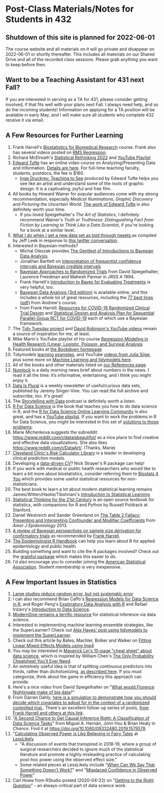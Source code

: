 # Post-Class Materials/Notes for Students in 432

## Shutdown of this site is planned for 2022-06-01

The course website and all materials on it will go private and disappear on 2022-06-01 or shortly thereafter. This includes all materials on our Shared Drive and all of the recorded class sessions. Please grab anything you want to keep before then.

## Want to be a Teaching Assistant for 431 next Fall?

If you are interested in serving as a TA for 431, please consider getting involved, if that fits well with your plans next Fall. I always need help, and so do the incoming students! Information on applying for a TA position will be available in early May, and I will make sure all students who complete 432 receive it via email.

## A Few Resources for Further Learning

1. Frank Harrell's [Biostatistics for Biomedical Research](https://fharrell.com/#teaching) course. Frank also has several videos posted on [RMS Regression](https://www.youtube.com/watch?v=EoIB_Obddrk).
2. Richard McElreath's [Statistical Rethinking 2022](https://github.com/rmcelreath/stat_rethinking_2022) and [YouTube Playlist](https://www.youtube.com/playlist?list=PLDcUM9US4XdMROZ57-OIRtIK0aOynbgZN)
3. [Edward Tufte](https://www.edwardtufte.com/tufte/) has an online video course on Analyzing/Presenting Data and Information. [Details are here](https://www.edwardtufte.com/tufte/courses). For full-time teaching faculty, students, postdocs, the fee is $160.
    - [Inge Druckrey: Teaching to See](https://vimeo.com/45232468) produced by Edward Tufte helps you see like an artist and understand some of the roots of graphic design. It is a captivating, joyful and free film.
4. All books by Howard Wainer for popular audiences come with my strong recommendation, especially *Medical Illuminations*, *Graphic Discovery* and *Picturing the Uncertain World*. [The work of Edward Tufte](https://www.edwardtufte.com/tufte/) is also definitely worth your time.
    - If you loved Speigelhalter's *The Art of Statistics*, I definitely recommend Wainer's *Truth or Truthiness: Distinguishing Fact from Fiction by Learning to Think Like a Data Scientist*, if you're looking for a book at a similar level.
5. [What I do when I get a new data set as told through tweets
](https://simplystatistics.org/2014/06/13/what-i-do-when-i-get-a-new-data-set-as-told-through-tweets/) as compiled by Jeff Leek in response to [this twitter conversation](https://twitter.com/hmason/status/476905839035305984).
6. Interested in Bayesian methods?
    - Michal Oleszak provides [The Gentlest of Introductions to Bayesian Data Analysis](https://towardsdatascience.com/the-gentlest-of-introductions-to-bayesian-data-analysis-74df448da25).
    - Jonathan Bartlett on [Interpretation of frequentist confidence intervals and Bayesian credible intervals](https://thestatsgeek.com/2020/11/21/interpretation-of-frequentist-confidence-intervals-and-bayesian-credible-intervals/)
    - [Bayesian Approaches to Randomized Trials](https://www.jstor.org/stable/2983527?seq=1) from David Spiegelhalter, Laurence Freedman and Mahesh Parmar in *JRSS A* 1994.
    - Frank Harrell's [Introduction to Bayes for Evaluating Treatments](http://hbiostat.org/doc/bayes/course.html) is very helpful, too.
    - [Bayesian Data Analysis (3rd edition)](http://www.stat.columbia.edu/~gelman/book/) is available online, and this includes a whole lot of great resources, including the [77 best lines (pdf)](http://www.stat.columbia.edu/~gelman/book/gelman_quotes.pdf) from Andrew's course.
    - from Frank Harrell: [Resources for COVID-19 Randomized Clinical Trial Design](http://hbiostat.org/proj/covid19/) and [Statistical Design and Analysis Plan for Sequential Parallel-Group RCT for COVID-19](http://hbiostat.org/proj/covid19/bayesplan.html) each of which use a Bayesian framework.
7. The [Tidy Tuesday project](https://github.com/rfordatascience/tidytuesday) and [David Robinson's YouTube videos](https://www.youtube.com/watch?v=5ub92c-5xFQ&list=PL19ev-r1GBwkuyiwnxoHTRC8TTqP8OEi8) remain a source of inspiration for me, at least.
8. Mike Marin's YouTube playlist of his course [Regression Modeling in Health Research (Linear, Logistic, Poisson, and Survival Analysis](https://www.youtube.com/playlist?list=PLqzoL9-eJTNBDAG955KrzpduiPCj8-_3m)
9. Featured books at [the Bookdown homepage](https://bookdown.org/)
10. Tidymodels [learning examples](https://www.tidymodels.org/learn/), and YouTube [videos from Julia Silge](https://www.youtube.com/c/JuliaSilge/featured), plus some more on [Machine Learning and tidymodels here](https://advanced-ds-in-r.netlify.app/posts/2021-03-16-ml-review/).
11. All of the books and other materials listed on [our References page](https://github.com/THOMASELOVE/432-2022/tree/main/references).
12. [Numlock](https://numlocknews.com) is a daily morning news brief about numbers in the news. I read it all the time: it’s informative, entertaining, and I think you might enjoy it.
13. [Data Is Plural](https://www.data-is-plural.com/) is a weekly newsletter of useful/curious data sets, published by Jeremy Singer-Vine. You can read the full archive and subscribe, too. It's great!
14. The [Storytelling with Data](https://www.storytellingwithdata.com/podcast) podcast is definitely worth a listen.
15. [R For Data Science](https://r4ds.had.co.nz/) is the book that teaches you how to do data science in R, and the [R for Data Science Online Learning Community](https://www.rfordatasci.com/) is also great, and has a [YouTube playlist](https://www.youtube.com/R4DSOnlineLearningCommunity). If you want to work the problems in R for Data Science, you might be interested in this set of [solutions to those problems](https://github.com/jrnold/r4ds-exercise-solutions).
16. Marie Michenkova suggests the subreddit https://www.reddit.com/r/dataisbeautiful/ as a nice place to find creative and effective data visualizations. She also likes https://www.reddit.com/r/DataArt/. (Thanks, Marie)
17. [Cleveland Clinic's Risk Calculator Library](https://riskcalc.org/) is a leader in developing clinical prediction models.
18. Developing a [data-driven CV](https://github.com/nstrayer/datadrivencv)? Nick Strayer's R package can help!
19. If you work with medical or public health researchers who would like to learn a bit more about biostatistics, consider referring them to [Biostats 4 You](https://biostats4you.umn.edu/) which provides some useful statistical resources for non-statisticians.
20. The best book to learn a lot about modern statistical learning remains James/Witten/Hastie/Tibshriani's [Introduction to Statistical Learning](https://www.statlearning.com/)
21. [Statistical Thinking for the 21st Century](https://statsthinking21.org/) is an open source textbook for statistics, with companions for R and Python by Russell Poldrack at Stanford.
22. Daniel Westreich and Sander Greenland on [The Table 2 Fallacy: Presenting and Interpreting Confounder and Modifier Coefficients](https://academic.oup.com/aje/article/177/4/292/147738) from *Amer J Epidemiology* 2013.
23. [A review of Bayesian perspectives on sample size derivation for confirmatory trials](https://arxiv.org/abs/2006.15715) as recommended by [Frank Harrell](https://twitter.com/f2harrell/status/1374103378654068745).
24. [The Epidemiologist R Handbook](https://epirhandbook.com/index.html) can help you learn about R for applied epidemiology and public health.
25. Building something and want to cite the R packages involved? Check out the [grateful package](https://github.com/Pakillo/grateful) which makes this easier to do.
26. I'd also encourage you to consider joining the [American Statistical Association](https://www.amstat.org/asa/membership/home.aspx). Student membership is very inexpensive.

## A Few Important Issues in Statistics

1. [Large studies reduce random error, but not systematic error](https://twitter.com/aztezcan/status/1119233306300563460)
2. I can also recommend Brian Caffo's [Regression Models for Data Science in R](https://leanpub.com/regmods), and Roger Peng's [Exploratory Data Analysis with R](https://leanpub.com/exdata) and Rafael Irizarry's [Introduction to Data Science](https://leanpub.com/datasciencebook).
3. [ModernDive remains a terrific resource](https://moderndive.com/) for statistical inference via data science.
4. Interested in implementing machine learning ensemble strategies, like the SuperLearner? Check out [Alex Hayes' post using tidymodels to implement the SuperLearner](https://www.alexpghayes.com/blog/implementing-the-super-learner-with-tidymodels/).
5. Check out this article by Bates, Machler, Bolker and Walker on [Fitting Linear Mixed-Effects Models using lme4](https://www.jstatsoft.org/article/view/v067i01/0?utm_campaign=digest&utm_medium=email&utm_source=nuzzel)
6. You may be interested in [Maverick Lin's 10-page "cheat sheet" about data science](https://www.datasciencecentral.com/profiles/blogs/new-data-science-cheat-sheet), which is inspired by William Chen's [The Only Probability Cheatsheet You'll Ever Need](https://www.datasciencecentral.com/profiles/blogs/probability-cheat-sheet).
7. An extremely useful idea is that of splitting continuous predictors into thirds, rather than dichotomizing, [as described here](http://www.stat.columbia.edu/~gelman/research/published/thirds5.pdf). If you must categorize, think about the gains in efficiency this approach can provide.
8. Here's a nice video from David Spiegelhalter on "[What would Florence Nightingale make of big data](https://www.bbc.com/ideas/videos/what-would-florence-nightingale-make-of-big-data/p075lxkt?playlist=thinkers-from-the-past-on-the-world-today)?"
9. From Darren Dahly, [here is a simulation to demonstrate how you should decide which covariates to adjust for in the context of a randomized controlled trial.](https://threadreaderapp.com/thread/1115902270888128514.html). There's an excellent follow-up series of posts, [from Frank Harrell and others at this link](https://twitter.com/f2harrell/status/1116311832652910597).
10. "[A Second Chance to Get Causal Inference Right: A Classification of Data Science Tasks](https://amstat.tandfonline.com/doi/full/10.1080/09332480.2019.1579578#.XNBr545JGUm)" from Miguel A. Hernán, John Hsu & Brian Healy in *Chance*. Find it at https://doi.org/10.1080/09332480.2019.1579578
11. "[Calculating Observed Power is Like Believing in Fairy Tales](https://lesslikely.com/statistics/observed-power-magic/) at [LessLikely](https://lesslikely.com/)
    - "A discussion of events that transpired in 2018-19, where a group of surgical researchers decided to ignore much of the statistical literature and promote a highly misleading practice of calculating post-hoc power using the observed effect size."
    - Some related pieces at LessLikely include "[When Can We Say That Something Doesn't Work?](https://lesslikely.com/statistics/evidence-of-absence/)" and "[Misplaced Confidence in Observed Power](https://lesslikely.com/statistics/misplaced-power/)"
12. Carl Howe from RStudio posted (2020-04-22) on "[Getting to the Right Question](https://blog.rstudio.com/2020/04/22/getting-to-the-right-question/)" - an always-critical part of data science work.
